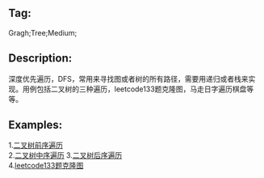 ## Tag:
Gragh;Tree;Medium;
## Description:
深度优先遍历，DFS，常用来寻找图或者树的所有路径，需要用递归或者栈来实现。用例包括二叉树的三种遍历，leetcode133题克隆图，马走日字遍历棋盘等等。
## Examples:
1.[二叉树前序遍历](https://github.com/Mindbooom/LeetCodeNote/blob/master/Problem/Tree/144.%20Binary%20Tree%20Preorder%20Traversal.md)  
2.[二叉树中序遍历](https://github.com/Mindbooom/LeetCodeNote/blob/master/Problem/Tree/94.%20Binary%20Tree%20Inorder%20Traversal.md)
3.[二叉树后序遍历](https://github.com/Mindbooom/LeetCodeNote/blob/master/Problem/Tree/145.%20Binary%20Tree%20Postorder%20Traversal.md)  
4.[leetcode133题克隆图](https://github.com/Mindbooom/LeetCodeNote/blob/master/Problem/Graph/133.%20Clone%20Graph.md)
